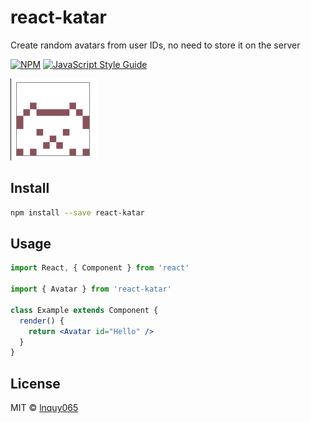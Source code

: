 # react-katar

Create random avatars from user IDs, no need to store it on the server

[![NPM](https://img.shields.io/npm/v/react-katar.svg)](https://www.npmjs.com/package/react-katar) [![JavaScript Style Guide](https://img.shields.io/badge/code_style-standard-brightgreen.svg)](https://standardjs.com)

![img](https://raw.githubusercontent.com/lnquy065/react-katar/main/demo/katar.png)

## Install

```bash
npm install --save react-katar
```
## Usage

```jsx
import React, { Component } from 'react'

import { Avatar } from 'react-katar'

class Example extends Component {
  render() {
    return <Avatar id="Hello" />
  }
}
```

## License

MIT © [lnquy065](https://github.com/lnquy065)
